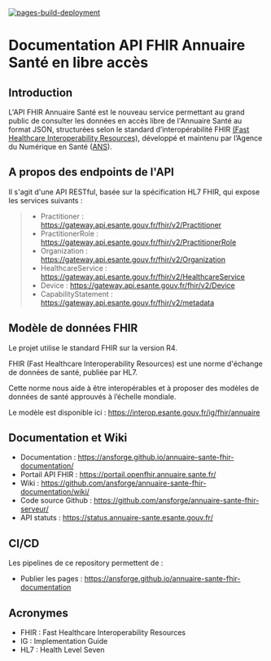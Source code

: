 [![pages-build-deployment](https://github.com/ansforge/annuaire-sante-fhir-documentation/actions/workflows/pages/pages-build-deployment/badge.svg)](https://github.com/ansforge/annuaire-sante-fhir-documentation/actions/workflows/pages/pages-build-deployment)

# Documentation API FHIR Annuaire Santé en libre accès

## Introduction 
L'API FHIR Annuaire Santé est le nouveau service permettant au grand public de consulter les données en accès libre de l'Annuaire Santé au format JSON, structurées selon le standard d’interopérabilité FHIR [(Fast Healthcare Interoperability Resources)](https://www.hl7.org/fhir/), développé et maintenu par l’Agence du Numérique en Santé ([ANS](https://esante.gouv.fr/)).

## A propos des endpoints de l'API
Il s'agit d'une API RESTful, basée sur la spécification HL7 FHIR, qui expose les services suivants : 
> - Practitioner : https://gateway.api.esante.gouv.fr/fhir/v2/Practitioner
> - PractitionerRole : https://gateway.api.esante.gouv.fr/fhir/v2/PractitionerRole
> - Organization : https://gateway.api.esante.gouv.fr/fhir/v2/Organization
> - HealthcareService : https://gateway.api.esante.gouv.fr/fhir/v2/HealthcareService
> - Device : https://gateway.api.esante.gouv.fr/fhir/v2/Device 
> - CapabilityStatement :  https://gateway.api.esante.gouv.fr/fhir/v2/metadata

## Modèle de données FHIR
Le projet utilise le standard FHIR sur la version R4.

FHIR (Fast Healthcare Interoperability Resources) est une norme d'échange de données de santé, publiée par HL7.

Cette norme nous aide à être interopérables et à proposer des modèles de données de santé approuvés à l’échelle mondiale.

Le modèle est disponible ici : https://interop.esante.gouv.fr/ig/fhir/annuaire

## Documentation et Wiki
* Documentation : https://ansforge.github.io/annuaire-sante-fhir-documentation/
* Portail API FHIR : https://portail.openfhir.annuaire.sante.fr/
* Wiki : https://github.com/ansforge/annuaire-sante-fhir-documentation/wiki/
* Code source Github : https://github.com/ansforge/annuaire-sante-fhir-serveur/
* API statuts : https://status.annuaire-sante.esante.gouv.fr/

## CI/CD
Les pipelines de ce repository permettent de :
* Publier les pages : https://ansforge.github.io/annuaire-sante-fhir-documentation


## Acronymes

* FHIR : Fast Healthcare Interoperability Resources
* IG : Implementation Guide
* HL7 : Health Level Seven
